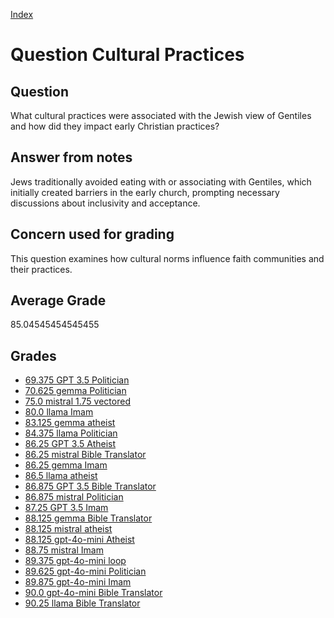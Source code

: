 
[Index](../../index.md)
# Question Cultural Practices
## Question
What cultural practices were associated with the Jewish view of Gentiles and how did they impact early Christian practices?

## Answer from notes
Jews traditionally avoided eating with or associating with Gentiles, which initially created barriers in the early church, prompting necessary discussions about inclusivity and acceptance.

## Concern used for grading
This question examines how cultural norms influence faith communities and their practices.

## Average Grade
85.04545454545455

## Grades
 * [69.375 GPT 3.5 Politician](../answers/GPT_3.5_Politician/Cultural_Practices.md)
 * [70.625 gemma Politician](../answers/gemma_Politician/Cultural_Practices.md)
 * [75.0 mistral 1.75 vectored](../answers/mistral_1.75_vectored/Cultural_Practices.md)
 * [80.0 llama Imam](../answers/llama_Imam/Cultural_Practices.md)
 * [83.125 gemma atheist](../answers/gemma_atheist/Cultural_Practices.md)
 * [84.375 llama Politician](../answers/llama_Politician/Cultural_Practices.md)
 * [86.25 GPT 3.5 Atheist](../answers/GPT_3.5_Atheist/Cultural_Practices.md)
 * [86.25 mistral Bible Translator](../answers/mistral_Bible_Translator/Cultural_Practices.md)
 * [86.25 gemma Imam](../answers/gemma_Imam/Cultural_Practices.md)
 * [86.5 llama atheist](../answers/llama_atheist/Cultural_Practices.md)
 * [86.875 GPT 3.5 Bible Translator](../answers/GPT_3.5_Bible_Translator/Cultural_Practices.md)
 * [86.875 mistral Politician](../answers/mistral_Politician/Cultural_Practices.md)
 * [87.25 GPT 3.5 Imam](../answers/GPT_3.5_Imam/Cultural_Practices.md)
 * [88.125 gemma Bible Translator](../answers/gemma_Bible_Translator/Cultural_Practices.md)
 * [88.125 mistral atheist](../answers/mistral_atheist/Cultural_Practices.md)
 * [88.125 gpt-4o-mini Atheist](../answers/gpt-4o-mini_Atheist/Cultural_Practices.md)
 * [88.75 mistral Imam](../answers/mistral_Imam/Cultural_Practices.md)
 * [89.375 gpt-4o-mini loop](../answers/gpt-4o-mini_loop/Cultural_Practices.md)
 * [89.625 gpt-4o-mini Politician](../answers/gpt-4o-mini_Politician/Cultural_Practices.md)
 * [89.875 gpt-4o-mini Imam](../answers/gpt-4o-mini_Imam/Cultural_Practices.md)
 * [90.0 gpt-4o-mini Bible Translator](../answers/gpt-4o-mini_Bible_Translator/Cultural_Practices.md)
 * [90.25 llama Bible Translator](../answers/llama_Bible_Translator/Cultural_Practices.md)

